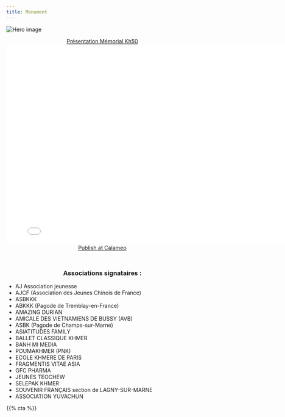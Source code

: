 ```yaml
---
title: Monument
---
```


![Hero image](/images/banniere.jpg)

<div style="text-align:center;"><div style="margin:8px 0px 4px;"><a href="https://www.calameo.com/books/007399873951c717bb06c" target="_blank">Présentation Mémorial Kh50</a></div><iframe src="//v.calameo.com/?bkcode=007399873951c717bb06c" width="800" height="517" frameborder="0" scrolling="no" allowtransparency allowfullscreen style="margin:0 auto;"></iframe><div style="margin:4px 0px 8px;"><a href="http://www.calameo.com/">Publish at Calameo</a></div></div>




<br>

<h3 style="text-align: center">Associations signataires :</h3>

- AJ Association jeunesse 
- AJCF (Association des Jeunes Chinois de France) 
- ASBKKK
- ABKKK (Pagode de Tremblay-en-France)
- AMAZING DURIAN 
- AMICALE DES VIETNAMIENS DE BUSSY (AVB) 
- ASBK (Pagode de Champs-sur-Marne)
- ASIATITUDES FAMILY
- BALLET CLASSIQUE KHMER
- BANH MI MEDIA
- POUMAKHMER (PNK)
- ECOLE KHMERE DE PARIS 
- FRAGMENTIS VITAE ASIA 
- GFC PHARMA 
- JEUNES TEOCHEW
- SELEPAK KHMER 
- SOUVENIR FRANÇAIS section de LAGNY-SUR-MARNE 
- ASSOCIATION YUVACHUN

{{% cta %}}

